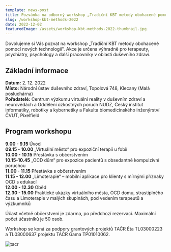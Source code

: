 ```yaml
---
template: news-post
title: Pozvánka na odborný workshop „Tradiční KBT metody obohacené pomocí nových technologií"
slug: /workshop-kbt-methods-2022
date: 2022-12-02
featuredImage: /assets/workshop-kbt-methods-2022-thumbnail.jpg
---
```


Dovolujeme si Vás pozvat na workshop „Tradiční KBT metody obohacené pomocí nových technologií". Akce je určena výhradně pro terapeuty, psychiatry, psychology a další pracovníky v oblasti duševního zdraví.

## **Základní informace**

**Datum:** 2. 12. 2022  
**Místo:** Národní ústav duševního zdraví, Topolová 748, Klecany (Malá posluchárna)  
**Pořadatelé:** Centrum výzkumu virtuální reality v duševním zdraví a neurovědách a Oddělení úzkostných poruch NUDZ, Český institut informatiky, robotiky a kybernetiky a Fakulta biomedicínského inženýrství ČVUT, Pixelfield

## **Program workshopu**

**9.00 - 9.15** Úvod  
**09.15 - 10.00** „Virtuální město“ pro expoziční terapii u fobií  
**10.00 - 10.15** Přestávka s občerstvením  
**10.15-10.45** „OCD dům“ pro expozice pacientů s obsedantně kompulzivní poruchou  
**11.00 - 11.15** Přestávka s občerstvením  
**11.15 - 12.00** „Limoterapie“ – mobilní aplikace pro klienty s mírnými příznaky OCD s edukací  
**12.00 - 12.30** Oběd  
**12.30 - 15.00** Praktické ukázky virtuálního města, OCD domu, strastiplného času a Limoterapie v malých skupinách, pod vedením terapeutů a výzkumníků

Účast včetně občerstvení je zdarma, po předchozí rezervaci. Maximální počet účastníků je 50 osob.

Workshop se koná za podpory grantových projektů TAČR Éta TL03000223 a TL03000637 projektu TAČR Gama TP01010062.

![tacr](/logo-tacr.jpg "tacr")

